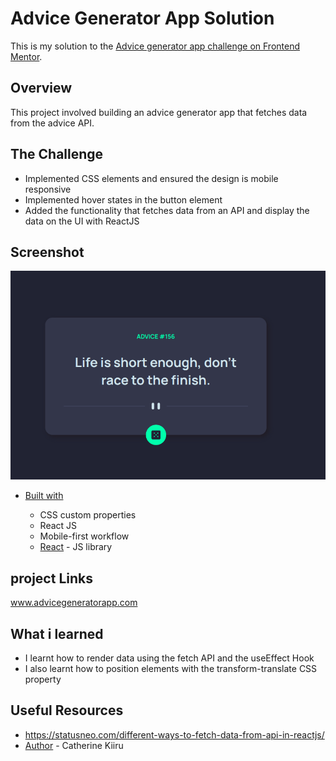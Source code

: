 # Advice Generator App Solution

This is my solution to the [Advice generator app challenge on Frontend Mentor](https://www.frontendmentor.io/challenges/advice-generator-app-QdUG-13db). 


## Overview

This project involved building an advice generator app that fetches data from the advice API.


 ## The Challenge

- Implemented CSS elements and ensured the design is mobile responsive
- Implemented hover states in the button element
- Added the functionality that fetches data from an API and display the data on the UI with ReactJS


 ## Screenshot

  ![](src/assets/images/app-screenshot.png)


- [Built with](#built-with)

  - CSS custom properties
  - React JS
  - Mobile-first workflow
  - [React](https://reactjs.org/) - JS library

## project Links
www.advicegeneratorapp.com 

## What i learned

   - I learnt how to render data using the fetch API and the useEffect Hook
   - I also learnt how to position elements with the transform-translate CSS property
  
## Useful Resources

  - https://statusneo.com/different-ways-to-fetch-data-from-api-in-reactjs/
- [Author]() - Catherine Kiiru


